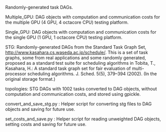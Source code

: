 Randomly-generated task DAGs.

Multiple_GPU:
DAG objects with computation and communication costs for the multiple GPU (4 GPU, 4 octacore CPU) testing platform.

Single_GPU:
DAG objects with computation and communication costs for the single GPU (1 GPU, 1 octacore CPU) testing platform.

STG:
Randomly-generated DAGs from the Standard Task Graph Set, http://www.kasahara.cs.waseda.ac.jp/schedule/. 
This is a set of task graphs, some from real applications and some randomly generated, proposed as a standard test suite for scheduling algorithms
in Tobita, T., Kasahara, H.: A standard task graph set for fair evaluation of multi-processor scheduling algorithms. J. Sched. 5(5), 379–394 (2002).
(In the original storage format.)

topologies:
STG DAGs with 1002 tasks converted to DAG objects, without computation and communication costs, and stored using gpickle.

convert_and_save_stg.py : 
Helper script for converting stg files to DAG objects and saving for future use. 

set_costs_and_save.py : 
Helper script for reading unweighted DAG objects, setting costs and saving for future use.


